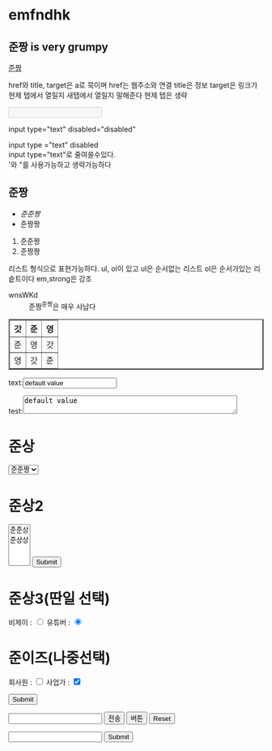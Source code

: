 # emfndhk
<html>
<head>
<title>준짱의 수업</title>
<meta charset="utf=8">
</head>
<body>
<h2>준짱 is <strong>very grumpy</strong></h2>
<p><a href="https://github.com/HaTToek/emfndhk/blob/master/README.md" title="준짱은 매우 사납다" target="_blank">준짱</a></p>
<p> href와 title, target은 a로 묵이며 href는 웹주소와 연결 title은 정보 target은 링크가 현제 탭에서 열릴지 새탭에서 열릴지 말해준다 현제 탭은 생략</p>
<input type="text" disabled="disabled">
<p>input type="text" disabled="disabled"</p>
<p>input type ="text" disabled<br>
input type="text"로 줄여쓸수있다.<br>
'와 "를 사용가능하고 생략가능하다</p>

<h2>준짱</h2>
<ul>
<li><em>준준짱</em></il>
<li>준짱짱</il>
</ul>
<ol>
<li>준준짱</il>
<li>준짱짱</il>
</ol>
<p>리스트 형식으로 표현가능하다. ul, ol이 있고 ul은 순서없는 리스트 ol은 순서가있는 리슽트이다 em,strong은 강조</p>

<dl>
<dt>wnsWKd</dt>
<dd>준짱<sup>준짱</sup>은 매우 사납다</dd>
</dl>
<table border="2">
    <thead>
        <tr>
            <th>갓</th>  
            <th>준</th>  
            <th>영</th>
        </tr>
    </thead>
    <tbody>
        <tr>
            <td>준</td>
            <td>영</td>
            <td>갓</td>
        </tr>
    </tbody>
    <tfoot>
        <tr>
            <td>영</td> 
            <td>갓</td> 
            <td>준</td>
        </tr>
    </tfoot>
</table>
<form action="">
<p>text:<input type ="text" name="id" value="default value"></p>
<p>test:<textarea cols="50" rows="2">default value</textarea></p>
</form>

<form action="http://localhost/order.php">
    <h1>준상</h1>
        <select name="준짱">
            <option value="1">준준짱</option>
            <option value="2">준짱짱</option>
        </select>
    <h1>준상2</h1>
        <select name="준상2" multiple>
            <option value="3">준준상</option>
            <option value="4">준상상</option>
        </select>
    <input type="submit">
    <p>
        <h1>준상3(딴일 선택)</h1>
        비제이 : <input type="radio" name="work" value="bj">
        유튜버 : <input type="radio" name="work" value="youtuber" checked>
    </p>
    <p>
        <h1>준이즈(나중선택)</h1>
            회사원 : <input type="checkbox" name="later select" value="worker">
            사업가 : <input type="checkbox" name="later select" value="..." checked>
    </p>
    <input type="submit">
</form>
         <form action="http://localhost/form.php">
            <input type="text">
            <input type="submit" value="전송">
            <input type="button" value="버튼" onclick="alert('hello world')">
            <input type="reset">
        </form>


<form action="">
    <input type="text" name="id">
    <input type="hidden" name="hide" value="egoing">
    <input type="submit">
</form>

</body>
</html>

